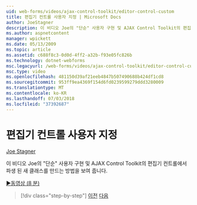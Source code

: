 ```yaml
---
uid: web-forms/videos/ajax-control-toolkit/editor-control-custom
title: 편집기 컨트롤 사용자 지정 | Microsoft Docs
author: JoeStagner
description: 이 비디오 Joe의 "단순" 사용자 구현 및 AJAX Control Toolkit의 편집기 컨트롤에서 파생 된 새 클래스를 만드는 방법을 보여 줍니다.
ms.author: aspnetcontent
manager: wpickett
ms.date: 05/13/2009
ms.topic: article
ms.assetid: c688f8c3-0d0d-4ff2-a32b-f93e05fc826b
ms.technology: dotnet-webforms
msc.legacyurl: /web-forms/videos/ajax-control-toolkit/editor-control-custom
msc.type: video
ms.openlocfilehash: 481150d39af21eeb4847b507490688b424df1cd8
ms.sourcegitcommit: 953ff9ea4369f154d6fd0239599279ddd3280009
ms.translationtype: MT
ms.contentlocale: ko-KR
ms.lasthandoff: 07/03/2018
ms.locfileid: "37392687"
---
```

<a name="editor-control-custom"></a>편집기 컨트롤 사용자 지정
====================
[Joe Stagner](https://github.com/JoeStagner)

이 비디오 Joe의 "단순" 사용자 구현 및 AJAX Control Toolkit의 편집기 컨트롤에서 파생 된 새 클래스를 만드는 방법을 보여 줍니다.

[&#9654;동영상 (8 분)](https://channel9.msdn.com/Blogs/ASP-NET-Site-Videos/editor-control-custom)

> [!div class="step-by-step"]
> [이전](editor-control.md)
> [다음](create-a-new-custom-extender.md)
